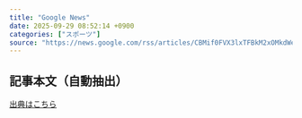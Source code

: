 ```yaml
---
title: "Google News"
date: 2025-09-29 08:52:14 +0900
categories: ["スポーツ"]
source: "https://news.google.com/rss/articles/CBMif0FVX3lxTFBkM2xOMkdWeE5Za0dKRlVqRnBDeHQ5Y0tsNGkxNVRaclA0U1VYVERNb2FKcHdjTlBXTlBrN1Y0LWtyVUg5OG5DYmJpRFI2UFFiLVlzQzV0ODZ1ZzlzbjR3ZTlxWHdTNG5KalRiYnlmalpfSTk3QklBam5udmY2UGM?oc=5"
---
```


## 記事本文（自動抽出）
<body class="y0K44d EA71Tc" id="readabilityBody"></body>

[出典はこちら](https://news.google.com/rss/articles/CBMif0FVX3lxTFBkM2xOMkdWeE5Za0dKRlVqRnBDeHQ5Y0tsNGkxNVRaclA0U1VYVERNb2FKcHdjTlBXTlBrN1Y0LWtyVUg5OG5DYmJpRFI2UFFiLVlzQzV0ODZ1ZzlzbjR3ZTlxWHdTNG5KalRiYnlmalpfSTk3QklBam5udmY2UGM?oc=5)
